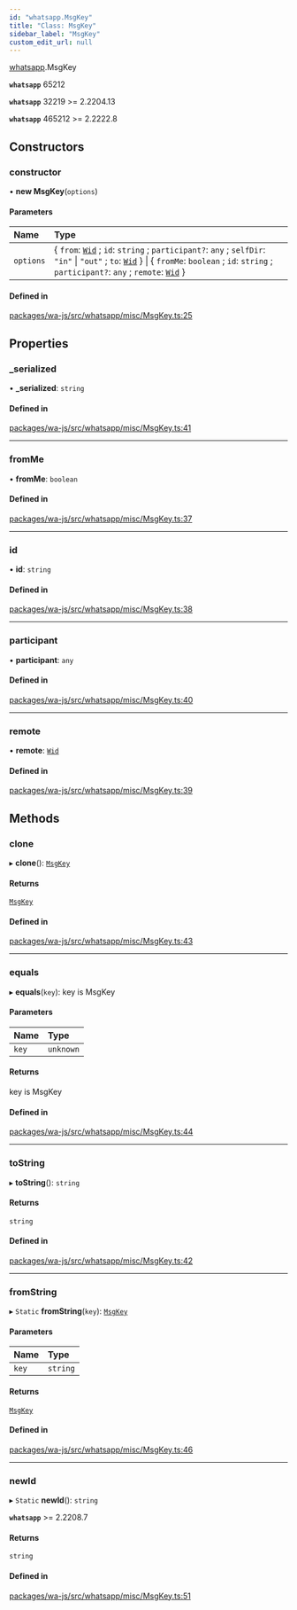 ```yaml
---
id: "whatsapp.MsgKey"
title: "Class: MsgKey"
sidebar_label: "MsgKey"
custom_edit_url: null
---
```


[whatsapp](../namespaces/whatsapp.md).MsgKey

**`whatsapp`** 65212

**`whatsapp`** 32219 >= 2.2204.13

**`whatsapp`** 465212 >= 2.2222.8

## Constructors

### constructor

• **new MsgKey**(`options`)

#### Parameters

| Name | Type |
| :------ | :------ |
| `options` | { `from`: [`Wid`](whatsapp.Wid.md) ; `id`: `string` ; `participant?`: `any` ; `selfDir`: ``"in"`` \| ``"out"`` ; `to`: [`Wid`](whatsapp.Wid.md)  } \| { `fromMe`: `boolean` ; `id`: `string` ; `participant?`: `any` ; `remote`: [`Wid`](whatsapp.Wid.md)  } |

#### Defined in

[packages/wa-js/src/whatsapp/misc/MsgKey.ts:25](https://github.com/wppconnect-team/wa-js/blob/main/src/whatsapp/misc/MsgKey.ts#L25)

## Properties

### \_serialized

• **\_serialized**: `string`

#### Defined in

[packages/wa-js/src/whatsapp/misc/MsgKey.ts:41](https://github.com/wppconnect-team/wa-js/blob/main/src/whatsapp/misc/MsgKey.ts#L41)

___

### fromMe

• **fromMe**: `boolean`

#### Defined in

[packages/wa-js/src/whatsapp/misc/MsgKey.ts:37](https://github.com/wppconnect-team/wa-js/blob/main/src/whatsapp/misc/MsgKey.ts#L37)

___

### id

• **id**: `string`

#### Defined in

[packages/wa-js/src/whatsapp/misc/MsgKey.ts:38](https://github.com/wppconnect-team/wa-js/blob/main/src/whatsapp/misc/MsgKey.ts#L38)

___

### participant

• **participant**: `any`

#### Defined in

[packages/wa-js/src/whatsapp/misc/MsgKey.ts:40](https://github.com/wppconnect-team/wa-js/blob/main/src/whatsapp/misc/MsgKey.ts#L40)

___

### remote

• **remote**: [`Wid`](whatsapp.Wid.md)

#### Defined in

[packages/wa-js/src/whatsapp/misc/MsgKey.ts:39](https://github.com/wppconnect-team/wa-js/blob/main/src/whatsapp/misc/MsgKey.ts#L39)

## Methods

### clone

▸ **clone**(): [`MsgKey`](whatsapp.MsgKey.md)

#### Returns

[`MsgKey`](whatsapp.MsgKey.md)

#### Defined in

[packages/wa-js/src/whatsapp/misc/MsgKey.ts:43](https://github.com/wppconnect-team/wa-js/blob/main/src/whatsapp/misc/MsgKey.ts#L43)

___

### equals

▸ **equals**(`key`): key is MsgKey

#### Parameters

| Name | Type |
| :------ | :------ |
| `key` | `unknown` |

#### Returns

key is MsgKey

#### Defined in

[packages/wa-js/src/whatsapp/misc/MsgKey.ts:44](https://github.com/wppconnect-team/wa-js/blob/main/src/whatsapp/misc/MsgKey.ts#L44)

___

### toString

▸ **toString**(): `string`

#### Returns

`string`

#### Defined in

[packages/wa-js/src/whatsapp/misc/MsgKey.ts:42](https://github.com/wppconnect-team/wa-js/blob/main/src/whatsapp/misc/MsgKey.ts#L42)

___

### fromString

▸ `Static` **fromString**(`key`): [`MsgKey`](whatsapp.MsgKey.md)

#### Parameters

| Name | Type |
| :------ | :------ |
| `key` | `string` |

#### Returns

[`MsgKey`](whatsapp.MsgKey.md)

#### Defined in

[packages/wa-js/src/whatsapp/misc/MsgKey.ts:46](https://github.com/wppconnect-team/wa-js/blob/main/src/whatsapp/misc/MsgKey.ts#L46)

___

### newId

▸ `Static` **newId**(): `string`

**`whatsapp`** >= 2.2208.7

#### Returns

`string`

#### Defined in

[packages/wa-js/src/whatsapp/misc/MsgKey.ts:51](https://github.com/wppconnect-team/wa-js/blob/main/src/whatsapp/misc/MsgKey.ts#L51)
